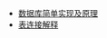 - [数据库简单实现及原理](https://www.runoob.com/w3cnote/database-implementation.html)
- [表连接解释](http://www.ruanyifeng.com/blog/2019/01/table-join.html)